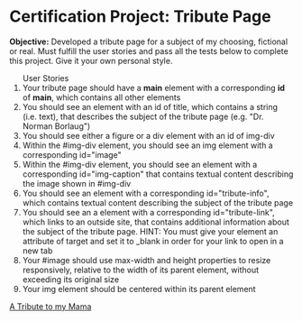 <h1>Certification Project: Tribute Page</h1>
<p><strong>Objective:</strong> Developed a tribute page for a subject of my choosing, fictional or real. Must fulfill the user stories and pass all the tests below to complete this project. Give it your own personal style. </p>
<ol type="1">
  User Stories
  <li> Your tribute page should have a <strong>main</strong> element with a corresponding <strong>id</strong> of <strong>main</strong>, which contains all other elements</li>
  <li>You should see an element with an id of title, which contains a string (i.e. text), that describes the subject of the tribute page (e.g. "Dr. Norman           Borlaug")</li>
  <li>You should see either a figure or a div element with an id of img-div</li>
  <li>Within the #img-div element, you should see an img element with a corresponding id="image"</li>
  <li>Within the #img-div element, you should see an element with a corresponding id="img-caption" that contains textual content describing the image shown in #img-div</li>
  <li>You should see an element with a corresponding id="tribute-info", which contains textual content describing the subject of the tribute page</li>
  <li>You should see an a element with a corresponding id="tribute-link", which links to an outside site, that contains additional information about the subject of the tribute page. HINT: You must give your element an attribute of target and set it to _blank in order for your link to open in a new tab</li>
  <li>Your #image should use max-width and height properties to resize responsively, relative to the width of its parent element, without exceeding its original size</li>
  <li>Your img element should be centered within its parent element</li>
</ol>

<a href="https://htmlpreview.github.io/?https://github.com/chezcye/free-code-camp/blob/283575abe686558d481f5cc59f6a63e0979b5730/responsive-web-design/tribute-page/index.html" target="_blank">
  A Tribute to my Mama
</a>


